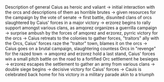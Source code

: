 Description of general Caius as heroic and valiant -> initial interaction with the orcs and descriptions of them as horrible brutes -> given resources for the campaign by the vote of senate -> first battle, disunited clans of orcs slaughtered by Caius' forces in a major victory -> erzorez begins to rally support amongst various clans, as amqorez organizes a guerrilla campaign -> surprise ambush by the forces of amqorez and erzorez, pyrric victory for the orcs -> Caius retreats to the colonies to gather forces, "traitors" ally with the Orcs, Caius' forces raze the "traitor" town, blames it on the orcs -> Caius goes on a brutal campaign, slaughtering countess Orcs in "revenge" for the razed town -> amqorez and erzorez hold a last stand, Caius' forces win a small pitch battle on the road to a fortified Orc settlement he besieges -> erzorez escapes the settlement to gather an army from various clans -> double siege begins -> decisive victory for Caius' forces -> Cauis is celebrated back home for his victory in a military parade akin to a triumph